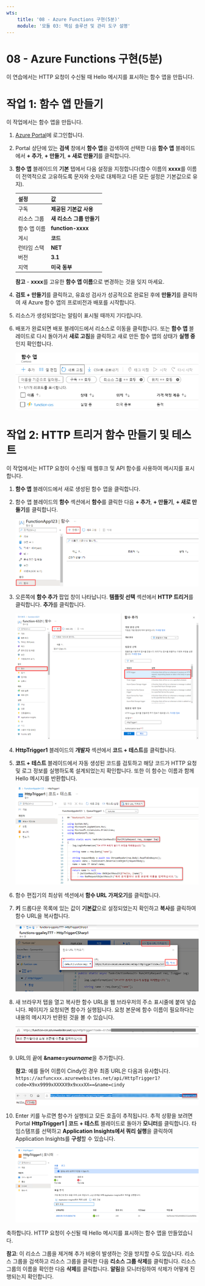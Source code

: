 ```yaml
---
wts:
    title: '08 - Azure Functions 구현(5분)'
    module: '모듈 03: 핵심 솔루션 및 관리 도구 설명'
---
```

# 08 - Azure Functions 구현(5분)

이 연습에서는 HTTP 요청이 수신될 때 Hello 메시지를 표시하는 함수 앱을 만듭니다. 

# 작업 1: 함수 앱 만들기 

이 작업에서는 함수 앱을 만듭니다.

1. [Azure Portal](https://portal.azure.com)에 로그인합니다.

2. Portal 상단에 있는 **검색** 창에서 **함수 앱**을 검색하여 선택한 다음 **함수 앱** 블레이드에서 **+ 추가**, **+ 만들기**, **+ 새로 만들기**를 클릭합니다.

3. **함수 앱** 블레이드의 **기본** 탭에서 다음 설정을 지정합니다(함수 이름의 **xxxx**를 이름이 전역적으로 고유하도록 문자와 숫자로 대체하고 다른 모든 설정은 기본값으로 유지). 

    | 설정 | 값 |
    | -- | --|
    | 구독 | **제공된 기본값 사용** |
    | 리소스 그룹 | **새 리소스 그룹 만들기** |
    | 함수 앱 이름 | **function-xxxx** |
    | 게시 | **코드** |
    | 런타임 스택 | **NET** |
    | 버전 | **3.1** |
    | 지역 | **미국 동부** |

    **참고** - **xxxx**를 고유한 **함수 앱 이름**으로 변경하는 것을 잊지 마세요.

4. **검토 + 만들기**를 클릭하고, 유효성 검사가 성공적으로 완료된 후에 **만들기**를 클릭하여 새 Azure 함수 앱의 프로비전과 배포를 시작합니다.

5. 리소스가 생성되었다는 알림이 표시될 때까지 기다립니다.

6. 배포가 완료되면 배포 블레이드에서 리소스로 이동을 클릭합니다. 또는 **함수 앱** 블레이드로 다시 돌아가서 **새로 고침**을 클릭하고 새로 만든 함수 앱의 상태가 **실행 중**인지 확인합니다. 

    ![새 함수 앱이 표시된 함수 앱 페이지의 스크린샷.](../images/0701.png)

# 작업 2: HTTP 트리거 함수 만들기 및 테스트

이 작업에서는 HTTP 요청이 수신될 때 웹후크 및 API 함수를 사용하여 메시지를 표시합니다. 

1. **함수 앱** 블레이드에서 새로 생성된 함수 앱을 클릭합니다. 

2. 함수 앱 블레이드의 **함수** 섹션에서 **함수**를 클릭한 다음 **+ 추가**, **+ 만들기**, **+ 새로 만들기**를 클릭합니다.

    ![Azure Portal에서 .NET 시작하기 창에 대한 Azure Functions의 개발 환경 선택 단계 스크린샷. 새 포털 내 함수를 만들기 위한 표시 요소가 강조 표시됩니다. 함수 애플리케이션 확장, 새 기능 추가, 포털 내 및 계속 단추 요소가 강조 표시되어 있습니다.](../images/0702.png)

3. 오른쪽에 **함수 추가** 팝업 창이 나타납니다. **템플릿 선택** 섹션에서 **HTTP 트리거**를 클릭합니다. **추가**를 클릭합니다. 

    ![Azure Portal에서 .NET 시작하기 창에 대한 Azure Functions의 함수 만들기 단계 스크린샷. Azure Functions에 새 웹후크를 추가하는 데 사용되는 표시 요소를 보여주기 위해 HTTP 트리거 카드가 강조 표시되어 있습니다.](../images/0702a.png)

4. **HttpTrigger1** 블레이드의 **개발자** 섹션에서 **코드 + 테스트**를 클릭합니다. 

5. **코드 + 테스트** 블레이드에서 자동 생성된 코드를 검토하고 해당 코드가 HTTP 요청 및 로그 정보를 실행하도록 설계되었는지 확인합니다. 또한 이 함수는 이름과 함께 Hello 메시지를 반환합니다. 

    ![함수 코드의 스크린샷. Hello 메시지가 강조 표시되어 있습니다.](../images/0704.png)

6. 함수 편집기의 최상위 섹션에서 **함수 URL 가져오기**를 클릭합니다. 

7. **키** 드롭다운 목록에 있는 값이 **기본값**으로 설정되었는지 확인하고 **복사**를 클릭하여 함수 URL을 복사합니다. 

    ![Azure Portal의 함수 편집기에 있는 함수 URL 가져오기 창의 스크린샷. 함수 편집기에서 함수 URL을 가져오고 복사하는 방법을 보여주기 위해 함수 URL 가져오기 단추, 키 설정 드롭다운 및 URL 복사 단추 표시 요소가 강조 표시되어 있습니다.](../images/0705.png)

8. 새 브라우저 탭을 열고 복사한 함수 URL을 웹 브라우저의 주소 표시줄에 붙여 넣습니다. 페이지가 요청되면 함수가 실행됩니다. 요청 본문에 함수 이름이 필요하다는 내용의 메시지가 반환된 것을 볼 수 있습니다.

    ![이름을 입력하라는 메시지의 스크린샷.](../images/0706.png)

9. URL의 끝에 **&name=*yourname***을 추가합니다.

    **참고**: 예를 들어 이름이 Cindy인 경우 최종 URL은 다음과 유사합니다. `https://azfuncxxx.azurewebsites.net/api/HttpTrigger1?code=X9xx9999xXXXXX9x9xxxXX==&name=cindy`

    ![웹 브라우저의 주소 표시줄에 강조 표시되어 있는 함수 URL과 추가된 예제 사용자 이름의 스크린샷. 기본 브라우저 창의 함수 출력을 보여주기 위해 Hello 메시지와 사용자 이름도 강조 표시되어 있습니다.](../images/0707.png)

10. Enter 키를 누르면 함수가 실행되고 모든 호출이 추적됩니다. 추적 상황을 보려면 Portal **HttpTrigger1 \| 코드 + 테스트** 블레이드로 돌아가 **모니터**를 클릭합니다. 타임스탬프를 선택하고 **Application Insights에서 쿼리 실행**을 클릭하여 Application Insights를 **구성**할 수 있습니다.

    ![Azure Portal의 함수 편집기에서 함수를 실행하여 생성된 추적 정보 로그의 스크린샷.](../images/0709.png) 

축하합니다. HTTP 요청이 수신될 때 Hello 메시지를 표시하는 함수 앱을 만들었습니다. 

**참고**: 이 리소스 그룹을 제거해 추가 비용이 발생하는 것을 방지할 수도 있습니다. 리소스 그룹을 검색하고 리소스 그룹을 클릭한 다음 **리소스 그룹 삭제**를 클릭합니다. 리소스 그룹의 이름을 확인한 다음 **삭제**를 클릭합니다. **알림**을 모니터링하여 삭제가 어떻게 진행되는지 확인합니다.
